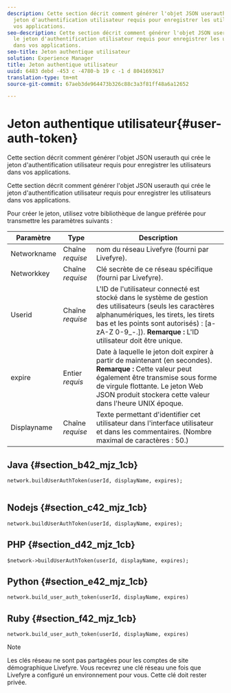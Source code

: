```yaml
---
description: Cette section décrit comment générer l'objet JSON userauth qui crée le
  jeton d'authentification utilisateur requis pour enregistrer les utilisateurs dans
  vos applications.
seo-description: Cette section décrit comment générer l'objet JSON userauth qui crée
  le jeton d'authentification utilisateur requis pour enregistrer les utilisateurs
  dans vos applications.
seo-title: Jeton authentique utilisateur
solution: Experience Manager
title: Jeton authentique utilisateur
uuid: 6483 debd -453 c -4780-b 19 c -1 d 8041693617
translation-type: tm+mt
source-git-commit: 67aeb3de964473b326c88c3a3f81ff48a6a12652

---
```



# Jeton authentique utilisateur{#user-auth-token}

Cette section décrit comment générer l'objet JSON userauth qui crée le jeton d'authentification utilisateur requis pour enregistrer les utilisateurs dans vos applications.

Cette section décrit comment générer l'objet JSON userauth qui crée le jeton d'authentification utilisateur requis pour enregistrer les utilisateurs dans vos applications.

Pour créer le jeton, utilisez votre bibliothèque de langue préférée pour transmettre les paramètres suivants :

| Paramètre | Type | Description |
|---|---|---|
| Networkname | Chaîne *requise* | nom du réseau Livefyre (fourni par Livefyre). |
| Networkkey | Chaîne *requise* | Clé secrète de ce réseau spécifique (fourni par Livefyre). |
| Userid | Chaîne *requise* | L'ID de l'utilisateur connecté est stocké dans le système de gestion des utilisateurs (seuls les caractères alphanumériques, les tirets, les tirets bas et les points sont autorisés) : [a-zA-Z 0-9_-.]). **Remarque :** L'ID utilisateur doit être unique. |
| expire | Entier *requis* | Date à laquelle le jeton doit expirer à partir de maintenant (en secondes). **Remarque :** Cette valeur peut également être transmise sous forme de virgule flottante. Le jeton Web JSON produit stockera cette valeur dans l'heure UNIX époque. |
| Displayname | Chaîne *requise* | Texte permettant d'identifier cet utilisateur dans l'interface utilisateur et dans les commentaires. (Nombre maximal de caractères : 50.) |

## Java {#section_b42_mjz_1cb}

```
network.buildUserAuthToken(userId, displayName, expires); 
 
```

## Nodejs {#section_c42_mjz_1cb}

```
network.buildUserAuthToken(userId, displayName, expires); 
```

## PHP {#section_d42_mjz_1cb}

```
$network->buildUserAuthToken(userId, displayName, expires); 
```

## Python {#section_e42_mjz_1cb}

```
network.build_user_auth_token(userId, displayName, expires) 
```

## Ruby {#section_f42_mjz_1cb}

```
network.build_user_auth_token(userId, displayName, expires) 
```

>[!NOTE]
>
>Les clés réseau ne sont pas partagées pour les comptes de site démographique Livefyre. Vous recevrez une clé réseau une fois que Livefyre a configuré un environnement pour vous. Cette clé doit rester privée.

